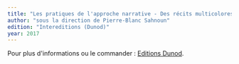 ```yaml
---
title: "Les pratiques de l'approche narrative - Des récits multicolores pour des vies renouvelées"
author: "sous la direction de Pierre-Blanc Sahnoun"
edition: "Intereditions (Dunod)"
year: 2017
---
```


Pour plus d'informations ou le commander : [Editions Dunod][1].

[1]: https://www.dunod.com/sciences-humaines-et-sociales/pratiques-approche-narrative
